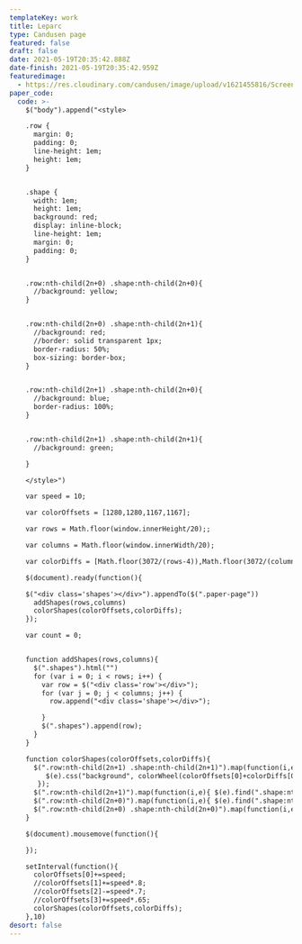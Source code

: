 ```yaml
---
templateKey: work
title: Leparc
type: Candusen page
featured: false
draft: false
date: 2021-05-19T20:35:42.888Z
date-finish: 2021-05-19T20:35:42.959Z
featuredimage:
  - https://res.cloudinary.com/candusen/image/upload/v1621455816/Screen_Shot_2021-05-19_at_4.23.16_PM_urq1sz.png
paper_code:
  code: >-
    $("body").append("<style>

    .row {
      margin: 0;
      padding: 0;
      line-height: 1em;
      height: 1em;
    }


    .shape {
      width: 1em;
      height: 1em;
      background: red;
      display: inline-block;
      line-height: 1em;
      margin: 0;
      padding: 0;
    }


    .row:nth-child(2n+0) .shape:nth-child(2n+0){
      //background: yellow;
    }


    .row:nth-child(2n+0) .shape:nth-child(2n+1){
      //background: red;
      //border: solid transparent 1px;
      border-radius: 50%;
      box-sizing: border-box;
    }


    .row:nth-child(2n+1) .shape:nth-child(2n+0){
      //background: blue;
      border-radius: 100%;
    }


    .row:nth-child(2n+1) .shape:nth-child(2n+1){
      //background: green;

    }

    </style>")

    var speed = 10;

    var colorOffsets = [1280,1280,1167,1167];

    var rows = Math.floor(window.innerHeight/20);;

    var columns = Math.floor(window.innerWidth/20);

    var colorDiffs = [Math.floor(3072/(rows-4)),Math.floor(3072/(columns-4)),Math.floor(3072/(rows-4)),Math.floor(3072/(columns-4))];

    $(document).ready(function(){

    $("<div class='shapes'></div>").appendTo($(".paper-page"))
      addShapes(rows,columns)
      colorShapes(colorOffsets,colorDiffs);
    });

    var count = 0;


    function addShapes(rows,columns){
      $(".shapes").html("")
      for (var i = 0; i < rows; i++) {
        var row = $("<div class='row'></div>");
        for (var j = 0; j < columns; j++) {
          row.append("<div class='shape'></div>");

        }
        $(".shapes").append(row);
      }
    }

    function colorShapes(colorOffsets,colorDiffs){
      $(".row:nth-child(2n+1) .shape:nth-child(2n+1)").map(function(i,e){
         $(e).css("background", colorWheel(colorOffsets[0]+colorDiffs[0]*(i%(columns/2))))
       });
      $(".row:nth-child(2n+1)").map(function(i,e){ $(e).find(".shape:nth-child(2n+0)").css("background", colorWheel(colorOffsets[1]-colorDiffs[1]*(i%(rows/2))))});
      $(".row:nth-child(2n+0)").map(function(i,e){ $(e).find(".shape:nth-child(2n+1)").css("background", colorWheel(colorOffsets[2]-colorDiffs[2]*(i%(rows/2))))});
      $(".row:nth-child(2n+0) .shape:nth-child(2n+0)").map(function(i,e){ $(e).css("background", colorWheel(colorOffsets[3]+colorDiffs[3]*(i%(columns/2))))});
    }

    $(document).mousemove(function(){

    });

    setInterval(function(){
      colorOffsets[0]+=speed;
      //colorOffsets[1]+=speed*.8;
      //colorOffsets[2]-=speed*.7;
      //colorOffsets[3]+=speed*.65;
      colorShapes(colorOffsets,colorDiffs);
    },10)
desort: false
---
```

